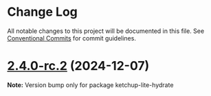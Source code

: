 # Change Log

All notable changes to this project will be documented in this file. See [Conventional Commits](https://conventionalcommits.org) for commit guidelines.

# [2.4.0-rc.2](https://github.com/lucafoscili/ketchup-lite/compare/2.4.0-rc.1...2.4.0-rc.2) (2024-12-07)

**Note:** Version bump only for package ketchup-lite-hydrate
